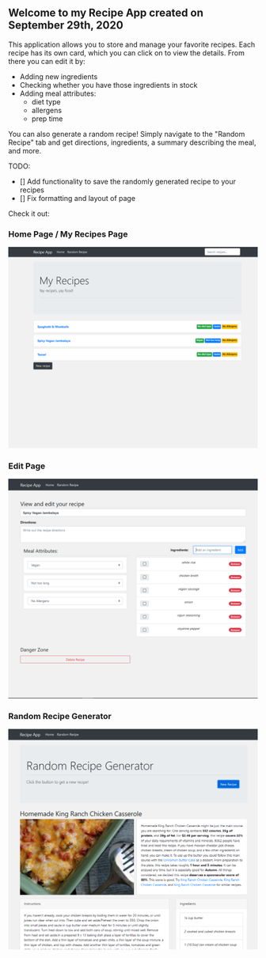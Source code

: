 ## Welcome to my Recipe App created on September 29th, 2020 ##

This application allows you to store and manage your favorite recipes. Each recipe has its own card, which you can click on to view the details. From there you can edit it by:

- Adding new ingredients
- Checking whether you have those ingredients in stock
- Adding meal attributes:
  - diet type
  - allergens
  - prep time

You can also generate a random recipe! Simply navigate to the "Random Recipe" tab and get directions, ingredients, a summary describing the meal, and more. 

TODO:
- [] Add functionality to save the randomly generated recipe to your recipes
- [] Fix formatting and layout of page


Check it out:

### Home Page / My Recipes Page ####

![Home page image](/images/home.PNG)

### Edit Page ###
![Edit Page Image](/images/edit-page.PNG)

### Random Recipe Generator ###
![Random Recipe Generator Image](/images/random.PNG)